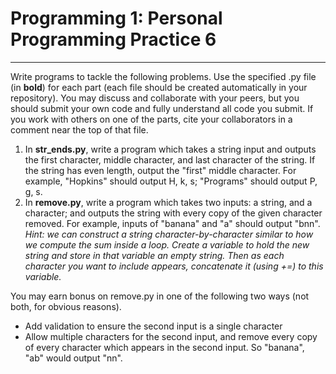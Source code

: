 # Programming 1: Personal Programming Practice 6

---

Write programs to tackle the following problems. Use the specified .py file (in **bold**) for each part (each file should be created automatically in your repository). You may discuss and collaborate with your peers, but you should submit your own code and fully understand all code you submit. If you work with others on one of the parts, cite your collaborators in a comment near the top of that file.

1. In **str_ends.py**, write a program which takes a string input and outputs the first character, middle character, and last character of the string. If the string has even length, output the "first" middle character. For example, "Hopkins" should output H, k, s; "Programs" should output P, g, s.
2. In **remove.py**, write a program which takes two inputs: a string, and a character; and outputs the string with every copy of the given character removed. For example, inputs of "banana" and "a" should output "bnn". *Hint: we can construct a string character-by-character similar to how we compute the sum inside a loop. Create a variable to hold the new string and store in that variable an empty string. Then as each character you want to include appears, concatenate it (using +=) to this variable.*

You may earn bonus on remove.py in one of the following two ways (not both, for obvious reasons).
  - Add validation to ensure the second input is a single character
  - Allow multiple characters for the second input, and remove every copy of every character which appears in the second input. So "banana", "ab" would output "nn".
